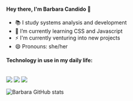 #### Hey there, I'm Barbara Candido 👋


- 📚 I study systems analysis and development
- 🌱 I’m currently learning CSS and Javascript
- ⚡ I'm currently venturing into new projects
- 😄 Pronouns: she/her



#### Technology in use in my daily life:
<div style="display": inline-block"><br/>
<img align= "center alt='html5" src= https://img.shields.io/badge/HTML5-E34F26?style=for-the-badge&logo=html5&logoColor=white
/>
<img align= "center alt="css" src= https://img.shields.io/badge/CSS-239120?&style=for-the-badge&logo=css3&logoColor=white
/>
<img align= "center alt="css" src= https://img.shields.io/badge/JavaScript-F7DF1E?style=for-the-badge&logo=javascript&logoColor=black
/>

![Barbara GitHub stats](https://github-readme-stats.vercel.app/api?username=barbaracandido2&show_icons=true&theme=gruvbox)
